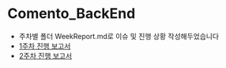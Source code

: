 # Comento_BackEnd

- 주차별 폴더 WeekReport.md로 이슈 및 진행 상황 작성해두었습니다
- [1주차 진행 보고서](https://github.com/Yerim1ee/Comento_BackEnd/tree/main/1%EC%A3%BC%EC%B0%A8%20%EA%B3%BC%EC%A0%9C)
-  [2주차 진행 보고서](https://github.com/Yerim1ee/Comento_BackEnd/tree/main/2%EC%A3%BC%EC%B0%A8%20%EA%B3%BC%EC%A0%9C)
